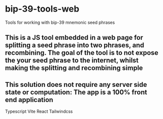 # bip-39-tools-web

Tools for working with bip-39 mnemonic seed phrases

## This is a JS tool embedded in a web page for splitting a seed phrase into two phrases, and recombining. The goal of the tool is to not expose the your seed phrase to the internet, whilst making the splitting and recombining simple

## This solution does not require any server side state or computation: The app is a 100% front end application

Typescript
Vite
React
Tailwindcss
